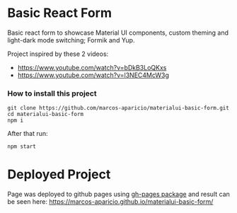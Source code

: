 # Basic React Form

Basic react form to showcase Material UI components, custom theming and light-dark mode switching; Formik and Yup.

Project inspired by these 2 videos:

* https://www.youtube.com/watch?v=bDkB3LoQKxs
* https://www.youtube.com/watch?v=l3NEC4McW3g


### How to install this project

```
git clone https://github.com/marcos-aparicio/materialui-basic-form.git
cd materialui-basic-form
npm i
```

After that run:

```
npm start
```

# Deployed Project

Page was deployed to github pages using [gh-pages package](https://www.npmjs.com/package/gh-pages) and result can be seen here: https://marcos-aparicio.github.io/materialui-basic-form/
